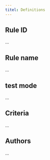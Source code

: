 ```yaml
---
titel: Definitions
---
```


## Rule ID
...

## Rule name
...

## test mode
...


## Criteria
...


## Authors
...
